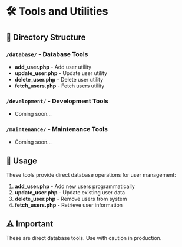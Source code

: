 # 🛠️ Tools and Utilities

## 📁 Directory Structure

### `/database/` - Database Tools
- **add_user.php** - Add user utility
- **update_user.php** - Update user utility
- **delete_user.php** - Delete user utility
- **fetch_users.php** - Fetch users utility

### `/development/` - Development Tools
- Coming soon...

### `/maintenance/` - Maintenance Tools
- Coming soon...

## 🚀 Usage
These tools provide direct database operations for user management:

1. **add_user.php** - Add new users programmatically
2. **update_user.php** - Update existing user data
3. **delete_user.php** - Remove users from system
4. **fetch_users.php** - Retrieve user information

## ⚠️ Important
These are direct database tools. Use with caution in production.